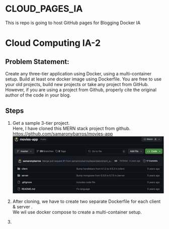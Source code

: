 # CLOUD_PAGES_IA
This is repo is going to host GitHub pages for Blogging Docker IA

# Cloud Computing IA-2

## Problem Statement:
Create any three-tier application using Docker, using a multi-container setup. Build at least one docker image using Dockerfile. You are free to use your old projects, build new projects or take any project from GitHub. However, if you are using a project from Github, properly cite the original author of the code in your blog. 

## Steps 

1. Get a sample 3-tier project. <br>
Here, I have cloned this MERN stack project from github.
 https://github.com/samaronybarros/movies-app 
![image info](./ss/1.png)

2. After cloning, we have to create two separate  Dockerfile  for each  client  &  server . <br>
We wil use  docker compose  to create a multi-container setup.

3.
